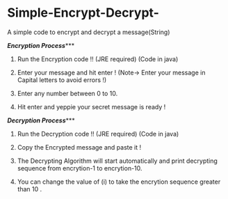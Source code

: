 # Simple-Encrypt-Decrypt-
A simple code to encrypt and decrypt a message(String)


***********************************************************Encryption Process************************************************************** 

1) Run the Encryption code !! (JRE required) (Code in java)

2) Enter your message and hit enter ! (Note-> Enter your message in Capital letters to avoid errors !)
 
3) Enter any number between 0 to 10.

4) Hit enter and yeppie your secret message is ready !

***********************************************************Decryption Process************************************************************** 
1) Run the Decryption code !! (JRE required) (Code in java)

2) Copy the Encrypted message and paste it !

3) The Decrypting Algorithm will start automatically and print decrypting sequence from encrytion-1 to encrytion-10.

4) You can change the value of (i) to take the encrytion sequence greater than 10 .
